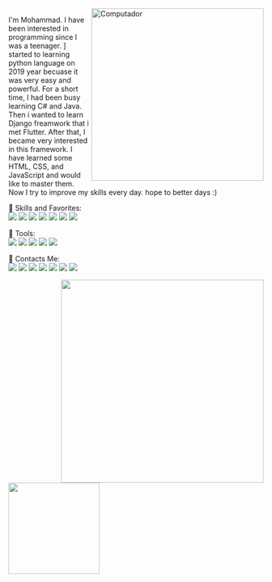 <img src="https://raw.githubusercontent.com/MicaelliMedeiros/micaellimedeiros/master/image/computer-illustration.png" min-width="340px" max-width="400px" width="340px" align="right" alt="Computador">
<p align="left"> 
I'm Mohammad. I have been interested in programming since I was a teenager. ] started to learning python language on 2019 year becuase it was very easy and powerful. For a short time, I had been busy learning C# and Java. Then i wanted to learn Django freamwork that i met Flutter. After that, I became very interested in this framework. I have learned some HTML, CSS, and JavaScript and would like to master them.
    Now I try to improve my skills every day.
hope to better days :)
</p>

<p> 
🎈 Skills and Favorites:
</br>
<img src="https://img.shields.io/badge/Dart-0175C2?style=for-the-badge&logo=dart&logoColor=white" target="_blank" />
<img src="https://img.shields.io/badge/Flutter-02569B?style=for-the-badge&logo=flutter&logoColor=white" target="_blank" />
<img src="https://img.shields.io/badge/Python-14354C?style=for-the-badge&logo=python&logoColor=white" target="_blank" />
<img src="https://img.shields.io/badge/Kotlin-D84456?style=for-the-badge&logo=kotlin&logoColor=white" target="_blank" />
<img src="https://img.shields.io/badge/Java-FB9820?style=for-the-badge&logo=java&logoColor=white" target="_blank" />
<img src="https://img.shields.io/badge/HTML5-e34c26?style=for-the-badge&logo=html5&logoColor=white" target="_blank" />
<img src="https://img.shields.io/badge/CSS3-246DE4?style=for-the-badge&logo=css3&logoColor=white" target="_blank" />
</p>
<p> 
💼 Tools:
</br>
<img src="https://img.shields.io/badge/VSCode-007BD7?style=for-the-badge&logo=visualstudiocode&logoColor=white" target="_blank" />
<img src="https://img.shields.io/badge/Android Studio-669933?style=for-the-badge&logo=androidstudio&logoColor=white" target="_blank" />
<img src="https://img.shields.io/badge/FireBase-14354C?style=for-the-badge&logo=firebase&logoColor=white" target="_blank" />
<img src="https://img.shields.io/badge/Git-F1502F?style=for-the-badge&logo=git&logoColor=white" target="_blank" />
<img src="https://img.shields.io/badge/GitHub-1d202d?style=for-the-badge&logo=github&logoColor=white" target="_blank" />
</p>
<p>

📣 Contacts Me:
    </br>
    <a href="mailto:mrtofxn@gmail.com?subject=Mail from Github Profile"><img src="https://img.shields.io/badge/Gmail-D14836?style=for-the-badge&logo=gmail&logoColor=white" target="_blank" /></a>
    <a href="https://www.t.me/smrtofighi/" target="_blank"><img src="https://img.shields.io/badge/telegram-00BBCC.svg?style=for-the-badge&logo=telegram&logoColor=white" /></a>
    <a href="https://stackoverflow.com/users/" target="_blank"><img src="https://img.shields.io/badge/Stack_Overflow-FE7A16?style=for-the-badge&logo=stack-overflow&logoColor=white" /></a>
    <a href="https://instagram.com/smrtofighi" target="_blank"><img src="https://img.shields.io/badge/instagram-E4405F.svg?style=for-the-badge&logo=instagram&logoColor=white"/></a>
    <a href="https://www.linkedin.com/smrtofighi" target="_blank"><img src="https://img.shields.io/badge/linkedin-0077B5.svg?style=for-the-badge&logo=linkedin&logoColor=white"/></a>
    <a href="https://www.twitter.com/smrtofighi" target="_blank"><img src="https://img.shields.io/badge/twitter-08a0e9.svg?style=for-the-badge&logo=twitter&logoColor=white"/></a>
    <a href="https://www.github.com/smrTofighi" target="_blank"><img src="https://img.shields.io/badge/github-1d202d.svg?style=for-the-badge&logo=github&logoColor=white"/></a>
</p>
<div>
<img align="right" width=400 src="https://github-readme-stats.vercel.app/api?username=smrtofighi&theme=bear"/>
<img height="180em" src="https://github-readme-stats.vercel.app/api/top-langs/?username=smrtofighi&layout=compact&langs_count=7&theme=cobalt"/>

</div>


 
